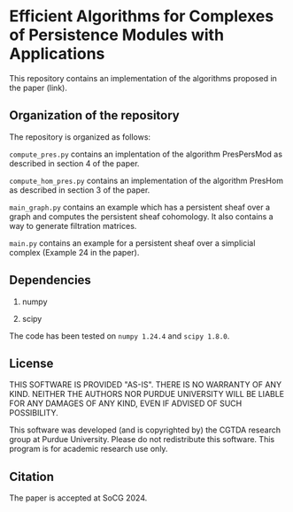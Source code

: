 # Efficient Algorithms for Complexes of Persistence Modules with Applications

This repository contains an implementation of the algorithms proposed in the paper (link).

## Organization of the repository

The repository is organized as follows:

`compute_pres.py` contains an implentation of the algorithm PresPersMod as described in section 4 of the paper.

`compute_hom_pres.py` contains an implementation of the algorithm PresHom as described in section 3 of the paper.

`main_graph.py` contains an example which has a persistent sheaf over a graph and computes the persistent sheaf cohomology. It also contains a way to generate filtration matrices.

`main.py` contains an example for a persistent sheaf over a simplicial complex (Example 24 in the paper).

## Dependencies

1. numpy
   
2. scipy

The code has been tested on `numpy 1.24.4` and `scipy 1.8.0`.

## License

THIS SOFTWARE IS PROVIDED "AS-IS". THERE IS NO WARRANTY OF ANY KIND. NEITHER THE AUTHORS NOR PURDUE UNIVERSITY WILL BE LIABLE FOR ANY DAMAGES OF ANY KIND, EVEN IF ADVISED OF SUCH POSSIBILITY.

This software was developed (and is copyrighted by) the CGTDA research group at Purdue University. Please do not redistribute this software. This program is for academic research use only.

## Citation

The paper is accepted at SoCG 2024.



